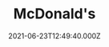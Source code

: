 ---
date: 2021-06-23T12:49:40.000Z
title: McDonald's
latitude: 52.04702520322675
longitude: 0.7462173453682331
category: checkin
---
